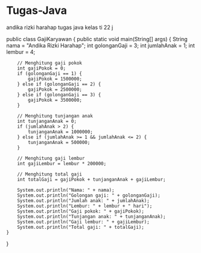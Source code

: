 # Tugas-Java
andika rizki harahap tugas java kelas ti 22 j


public class GajiKaryawan {
    public static void main(String[] args) {
        String nama = "Andika Rizki Harahap";
        int golonganGaji = 3;
        int jumlahAnak = 1;
        int lembur = 4;

        // Menghitung gaji pokok
        int gajiPokok = 0;
        if (golonganGaji == 1) {
            gajiPokok = 1500000;
        } else if (golonganGaji == 2) {
            gajiPokok = 2500000;
        } else if (golonganGaji == 3) {
            gajiPokok = 3500000;
        }

        // Menghitung tunjangan anak
        int tunjanganAnak = 0;
        if (jumlahAnak > 2) {
            tunjanganAnak = 1000000;
        } else if (jumlahAnak >= 1 && jumlahAnak <= 2) {
            tunjanganAnak = 500000;
        }

        // Menghitung gaji lembur
        int gajiLembur = lembur * 200000;

        // Menghitung total gaji
        int totalGaji = gajiPokok + tunjanganAnak + gajiLembur;

        System.out.println("Nama: " + nama);
        System.out.println("Golongan gaji: " + golonganGaji);
        System.out.println("Jumlah anak: " + jumlahAnak);
        System.out.println("Lembur: " + lembur + " hari");
        System.out.println("Gaji pokok: " + gajiPokok);
        System.out.println("Tunjangan anak: " + tunjanganAnak);
        System.out.println("Gaji lembur: " + gajiLembur);
        System.out.println("Total gaji: " + totalGaji);
    }
}
